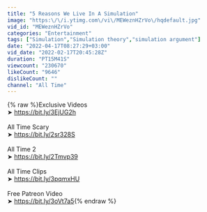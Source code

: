 ```yaml
---
title: "5 Reasons We Live In A Simulation"
image: "https:\/\/i.ytimg.com\/vi\/MEWeznHZrVo\/hqdefault.jpg"
vid_id: "MEWeznHZrVo"
categories: "Entertainment"
tags: ["Simulation","Simulation theory","simulation argument"]
date: "2022-04-17T08:27:29+03:00"
vid_date: "2022-02-17T20:45:28Z"
duration: "PT15M41S"
viewcount: "230670"
likeCount: "9646"
dislikeCount: ""
channel: "All Time"
---
```

{% raw %}Exclusive Videos<br />➤ <a rel="nofollow" target="blank" href="https://bit.ly/3EjUG2h">https://bit.ly/3EjUG2h</a><br /><br />All Time Scary<br />➤ <a rel="nofollow" target="blank" href="https://bit.ly/2sr328S">https://bit.ly/2sr328S</a><br /><br />All Time 2<br />➤ <a rel="nofollow" target="blank" href="https://bit.ly/2Tmvp39">https://bit.ly/2Tmvp39</a><br /><br />All Time Clips<br />➤ <a rel="nofollow" target="blank" href="https://bit.ly/3pqmxHU">https://bit.ly/3pqmxHU</a><br /><br />Free Patreon Video<br />➤ <a rel="nofollow" target="blank" href="https://bit.ly/3oVt7a5">https://bit.ly/3oVt7a5</a>{% endraw %}
